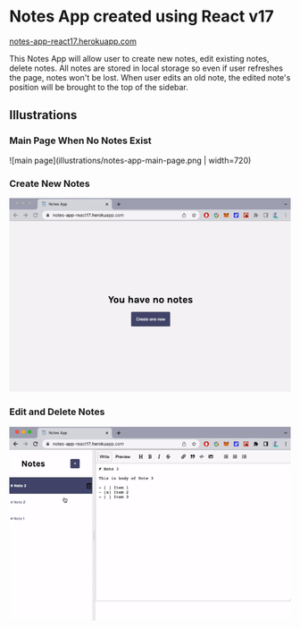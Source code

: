 # Notes App created using React v17

[notes-app-react17.herokuapp.com](https://notes-app-react17.herokuapp.com/)

This Notes App will allow user to create new notes, edit existing notes, delete notes.
All notes are stored in local storage so even if user refreshes the page, notes won't be lost.
When user edits an old note, the edited note's position will be brought to the top of the sidebar.

## Illustrations

### Main Page When No Notes Exist

![main page](illustrations/notes-app-main-page.png | width=720)

### Create New Notes

![create new notes](illustrations/create-notes.gif)

### Edit and Delete Notes

![edit and delete notes](illustrations/edit-delete-notes.gif)
